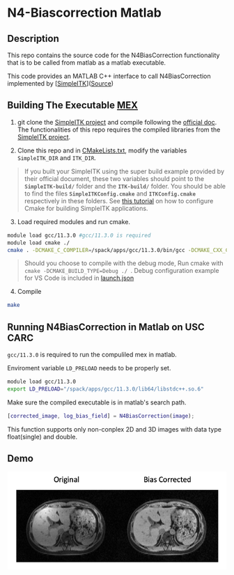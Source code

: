 # N4-Biascorrection Matlab

## Description

This repo contains the source code for the N4BiasCorrection functionality that is to be called from matlab 
as a matlab executable. 

This code provides an MATLAB C++ interface to call N4BiasCorrection implemented by [[SimpleITK](https://simpleitk.readthedocs.io/en/master/link_N4BiasFieldCorrection_docs.html)]([Source](https://github.com/SimpleITK/SimpleITK))



## Building The Executable [MEX](https://www.mathworks.com/help/matlab/matlab_external/build-c-mex-programs.html) 

1. git clone the [SimpleITK project](https://github.com/SimpleITK/SimpleITK) and compile following the [official doc](https://simpleitk.readthedocs.io/en/master/building.html). The functionalities of this repo requires the compiled libraries from the [SimpleITK project](https://github.com/SimpleITK/SimpleITK).

2. Clone this repo and in [CMakeLists.txt](./CMakeLists.txt), modify the variables `SimpleITK_DIR` and `ITK_DIR`. 
> If you built your SimpleITK using the super build example provided by their official document, these two variables should point to the **`SimpleITK-build/`** folder and the **`ITK-build/`** folder. You should be able to find the files **`SimpleITKConfig.cmake`** and **`ITKConfig.cmake`** respectively in these folders. See [this tutorial](https://simpleitk.readthedocs.io/en/master/link_CppCMake_docs.html) on how to configure Cmake for building SimpleITK applications.


3. Load required modules and run cmake. 
```bash 
module load gcc/11.3.0 #gcc/11.3.0 is required
module load cmake ./
cmake . -DCMAKE_C_COMPILER=/spack/apps/gcc/11.3.0/bin/gcc -DCMAKE_CXX_COMPILER=/spack/apps/gcc/11.3.0/bin/g++
```
>Should you choose to compile with the debug mode, Run cmake with  <code class="bash"> cmake -DCMAKE_BUILD_TYPE=Debug ./ </code>. Debug configuration example for VS Code is included in [launch.json](.vscode/launch.json)

4. Compile
```bash
make
```


## Running N4BiasCorrection in Matlab on USC CARC

`gcc/11.3.0` is required to run the compuliled mex in matlab.

Enviroment variable `LD_PRELOAD` needs to be properly set.

```bash
module load gcc/11.3.0
export LD_PRELOAD="/spack/apps/gcc/11.3.0/lib64/libstdc++.so.6"
```

Make sure the compiled executable is in matlab's search path. 

```matlab
[corrected_image, log_bias_field] = N4BiasCorrection(image);
```

This function supports only non-conplex 2D and 3D images with data type float(single) and double.

## Demo

![Bias Correction Demonstration](./figures/combined.png)
